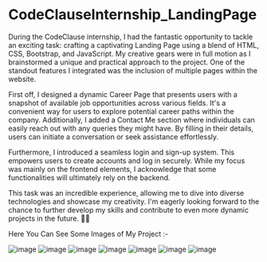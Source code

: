 # CodeClauseInternship_LandingPage

During the CodeClause internship, I had the fantastic opportunity to tackle an exciting task: crafting a captivating Landing Page using a blend of HTML, CSS, Bootstrap, and JavaScript. My creative gears were in full motion as I brainstormed a unique and practical approach to the project. One of the standout features I integrated was the inclusion of multiple pages within the website.

First off, I designed a dynamic Career Page that presents users with a snapshot of available job opportunities across various fields. It's a convenient way for users to explore potential career paths within the company. Additionally, I added a Contact Me section where individuals can easily reach out with any queries they might have. By filling in their details, users can initiate a conversation or seek assistance effortlessly.

Furthermore, I introduced a seamless login and sign-up system. This empowers users to create accounts and log in securely. While my focus was mainly on the frontend elements, I acknowledge that some functionalities will ultimately rely on the backend.

This task was an incredible experience, allowing me to dive into diverse technologies and showcase my creativity. I'm eagerly looking forward to the chance to further develop my skills and contribute to even more dynamic projects in the future. 🚀🌟

Here You Can See Some Images of My Project :-

![image](https://github.com/ShivamMaheshwari04/CodeClauseInternship_LandingPage/assets/118978290/85ba4c82-6099-4180-84bc-db431c895ac0)
![image](https://github.com/ShivamMaheshwari04/CodeClauseInternship_LandingPage/assets/118978290/16227734-6ef8-4445-8d9b-35647ec4fab0)
![image](https://github.com/ShivamMaheshwari04/CodeClauseInternship_LandingPage/assets/118978290/aacc34eb-77a5-4352-8807-b9142ed81d7d)
![image](https://github.com/ShivamMaheshwari04/CodeClauseInternship_LandingPage/assets/118978290/2f7fb47a-4e9d-4b0b-a892-f0f7565c5771)
![image](https://github.com/ShivamMaheshwari04/CodeClauseInternship_LandingPage/assets/118978290/65d7556e-1bee-4173-9521-55b570be16b0)
![image](https://github.com/ShivamMaheshwari04/CodeClauseInternship_LandingPage/assets/118978290/e846556d-cfa8-47f4-b42d-36b847d89e90)
![image](https://github.com/ShivamMaheshwari04/CodeClauseInternship_LandingPage/assets/118978290/27c5fae6-a5ae-42d2-b999-3641ed17f377)
